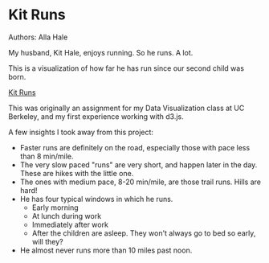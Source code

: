 # Kit Runs

Authors: Alla Hale

My husband, Kit Hale, enjoys running. So he runs. A lot.

This is a visualization of how far he has run since our second child was born.

[Kit Runs](http://people.ischool.berkeley.edu/~alla.hale/ "Kit Runs")

This was originally an assignment for my Data Visualization class at UC Berkeley, and my first experience working with d3.js.

A few insights I took away from this project:

* Faster runs are definitely on the road, especially those with pace less than 8 min/mile.
* The very slow paced "runs" are very short, and happen later in the day. These are hikes with the little one.
* The ones with medium pace, 8-20 min/mile, are those trail runs. Hills are hard!
* He has four typical windows in which he runs.
	* Early morning
	* At lunch during work
	* Immediately after work
	* After the children are asleep. They won't always go to bed so early, will they?
* He almost never runs more than 10 miles past noon.

